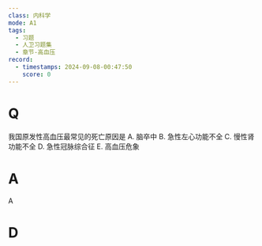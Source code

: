 ```yaml
---
class: 内科学
mode: A1
tags:
  - 习题
  - 人卫习题集
  - 章节-高血压
record:
  - timestamps: 2024-09-08-00:47:50
    score: 0
---
```


# Q
我国原发性高血压最常见的死亡原因是
A. 脑卒中 
B. 急性左心功能不全
C. 慢性肾功能不全 
D. 急性冠脉综合征
E. 高血压危象
# A
A
# D
